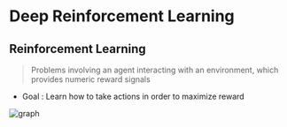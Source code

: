 # Deep Reinforcement Learning
## Reinforcement Learning
> Problems involving an agent interacting with an environment, which provides numeric reward signals
* Goal : Learn how to take actions in order to maximize reward

![graph](../img/RL_graph.JPG)
<!--stackedit_data:
eyJoaXN0b3J5IjpbMTU5NDUwNDYwNSwyMzM4NzI4MTBdfQ==
-->